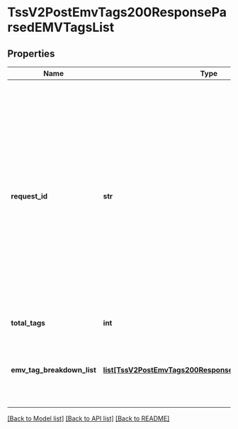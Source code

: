 # TssV2PostEmvTags200ResponseParsedEMVTagsList

## Properties
Name | Type | Description | Notes
------------ | ------------- | ------------- | -------------
**request_id** | **str** | An unique identification number generated by Cybersource to identify the submitted request. Returned by all services. It is also appended to the endpoint of the resource. On incremental authorizations, this value with be the same as the identification number returned in the original authorization response.  | [optional] 
**total_tags** | **int** | Number of tags parsed  | [optional] 
**emv_tag_breakdown_list** | [**list[TssV2PostEmvTags200ResponseEmvTagBreakdownList]**](TssV2PostEmvTags200ResponseEmvTagBreakdownList.md) | An array of objects, where each object contains one parsed tag from the relevant EMV string.  | [optional] 

[[Back to Model list]](../README.md#documentation-for-models) [[Back to API list]](../README.md#documentation-for-api-endpoints) [[Back to README]](../README.md)


